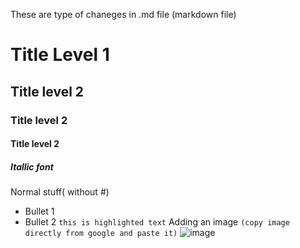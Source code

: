 These are type of chaneges in .md file (markdown file)
# Title Level 1
## Title level 2
### Title level 2
#### Title level 2
##### Itallic font
Normal stuff( without #)
- Bullet 1
- Bullet 2
`this is highlighted text`
Adding an image `(copy image directly from google and paste it)`
![image](https://github.com/rahul201025/demoproject/assets/112701323/c735b6d3-7642-403d-a09d-06dd121eae19)

